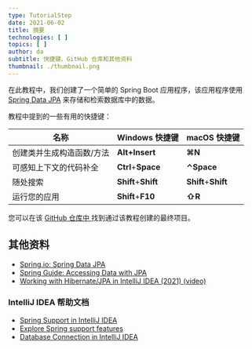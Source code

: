 ```yaml
---
type: TutorialStep
date: 2021-06-02
title: 摘要
technologies: [ ]
topics: [ ]
author: da
subtitle: 快捷键、GitHub 仓库和其他资料
thumbnail: ./thumbnail.png
---
```


在此教程中，我们创建了一个简单的 Spring Boot 应用程序，该应用程序使用 [ Spring Data JPA](https://spring.io/projects/spring-data-jpa) 来存储和检索数据库中的数据。

教程中提到的一些有用的快捷键：

| 名称            | Windows 快捷键         | macOS 快捷键           |
| ------------- | ------------------- | ------------------- |
| 创建类并生成构造函数/方法 | **Alt+Insert**      | **⌘N**              |
| 可感知上下文的代码补全   | **Ctrl**+**Space**  | **⌃Space**          |
| 随处搜索          | **Shift**+**Shift** | **Shift**+**Shift** |
| 运行您的应用        | **Shift**+**F10**   | **⇧R**              |

您可以在该 [ GitHub 仓库中 ](https://github.com/daliasheasha/SpringDataJPA) 找到通过该教程创建的最终项目。

## 其他资料
- [Spring.io: Spring Data JPA](https://spring.io/projects/spring-data-jpa)
- [Spring Guide: Accessing Data with JPA](https://spring.io/guides/gs/accessing-data-jpa/)
- [Working with Hibernate/JPA in IntelliJ IDEA (2021) (video)](https://youtu.be/QJddHc41xrM)

### IntelliJ IDEA 帮助文档
- [Spring Support in IntelliJ IDEA](https://www.jetbrains.com/help/idea/spring-support.html)
- [Explore Spring support features](https://www.jetbrains.com/help/idea/spring-support-tutorial.html)
- [Database Connection in IntelliJ IDEA](https://www.jetbrains.com/help/idea/connecting-to-a-database.html)